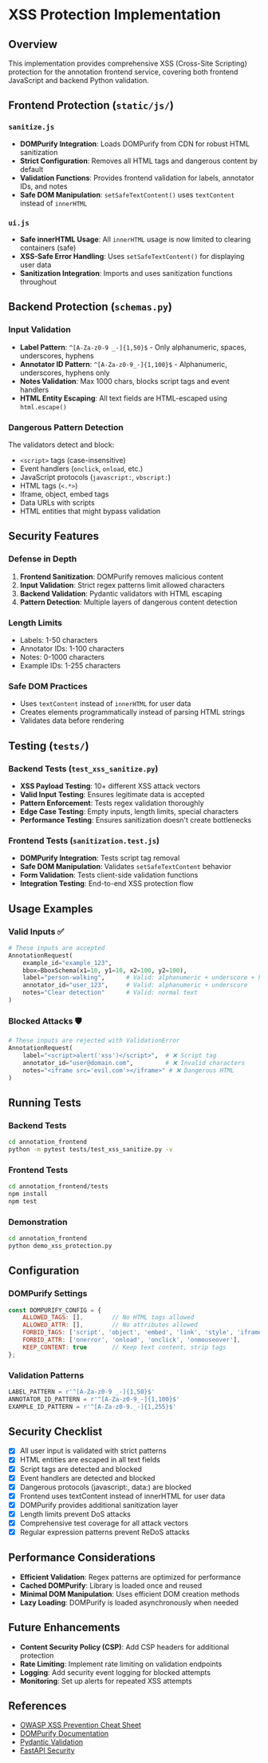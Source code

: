 # XSS Protection Implementation

## Overview
This implementation provides comprehensive XSS (Cross-Site Scripting) protection for the annotation frontend service, covering both frontend JavaScript and backend Python validation.

## Frontend Protection (`static/js/`)

### `sanitize.js`
- **DOMPurify Integration**: Loads DOMPurify from CDN for robust HTML sanitization
- **Strict Configuration**: Removes all HTML tags and dangerous content by default
- **Validation Functions**: Provides frontend validation for labels, annotator IDs, and notes
- **Safe DOM Manipulation**: `setSafeTextContent()` uses `textContent` instead of `innerHTML`

### `ui.js` 
- **Safe innerHTML Usage**: All `innerHTML` usage is now limited to clearing containers (safe)
- **XSS-Safe Error Handling**: Uses `setSafeTextContent()` for displaying user data
- **Sanitization Integration**: Imports and uses sanitization functions throughout

## Backend Protection (`schemas.py`)

### Input Validation
- **Label Pattern**: `^[A-Za-z0-9 _-]{1,50}$` - Only alphanumeric, spaces, underscores, hyphens
- **Annotator ID Pattern**: `^[A-Za-z0-9_-]{1,100}$` - Alphanumeric, underscores, hyphens only
- **Notes Validation**: Max 1000 chars, blocks script tags and event handlers
- **HTML Entity Escaping**: All text fields are HTML-escaped using `html.escape()`

### Dangerous Pattern Detection
The validators detect and block:
- `<script>` tags (case-insensitive)
- Event handlers (`onclick`, `onload`, etc.)
- JavaScript protocols (`javascript:`, `vbscript:`)
- HTML tags (`<.*>`)
- Iframe, object, embed tags
- Data URLs with scripts
- HTML entities that might bypass validation

## Security Features

### Defense in Depth
1. **Frontend Sanitization**: DOMPurify removes malicious content
2. **Input Validation**: Strict regex patterns limit allowed characters
3. **Backend Validation**: Pydantic validators with HTML escaping
4. **Pattern Detection**: Multiple layers of dangerous content detection

### Length Limits
- Labels: 1-50 characters
- Annotator IDs: 1-100 characters  
- Notes: 0-1000 characters
- Example IDs: 1-255 characters

### Safe DOM Practices
- Uses `textContent` instead of `innerHTML` for user data
- Creates elements programmatically instead of parsing HTML strings
- Validates data before rendering

## Testing (`tests/`)

### Backend Tests (`test_xss_sanitize.py`)
- **XSS Payload Testing**: 10+ different XSS attack vectors
- **Valid Input Testing**: Ensures legitimate data is accepted
- **Pattern Enforcement**: Tests regex validation thoroughly
- **Edge Case Testing**: Empty inputs, length limits, special characters
- **Performance Testing**: Ensures sanitization doesn't create bottlenecks

### Frontend Tests (`sanitization.test.js`)
- **DOMPurify Integration**: Tests script tag removal
- **Safe DOM Manipulation**: Validates `setSafeTextContent` behavior
- **Form Validation**: Tests client-side validation functions
- **Integration Testing**: End-to-end XSS protection flow

## Usage Examples

### Valid Inputs ✅
```python
# These inputs are accepted
AnnotationRequest(
    example_id="example_123",
    bbox=BboxSchema(x1=10, y1=10, x2=100, y2=100),
    label="person-walking",      # Valid: alphanumeric + underscore + hyphen
    annotator_id="user_123",     # Valid: alphanumeric + underscore
    notes="Clear detection"      # Valid: normal text
)
```

### Blocked Attacks 🛡️
```python
# These inputs are rejected with ValidationError
AnnotationRequest(
    label="<script>alert('xss')</script>",  # ❌ Script tag
    annotator_id="user@domain.com",         # ❌ Invalid characters
    notes="<iframe src='evil.com'></iframe>" # ❌ Dangerous HTML
)
```

## Running Tests

### Backend Tests
```bash
cd annotation_frontend
python -m pytest tests/test_xss_sanitize.py -v
```

### Frontend Tests
```bash
cd annotation_frontend/tests
npm install
npm test
```

### Demonstration
```bash
cd annotation_frontend
python demo_xss_protection.py
```

## Configuration

### DOMPurify Settings
```javascript
const DOMPURIFY_CONFIG = {
    ALLOWED_TAGS: [],        // No HTML tags allowed
    ALLOWED_ATTR: [],        // No attributes allowed
    FORBID_TAGS: ['script', 'object', 'embed', 'link', 'style', 'iframe'],
    FORBID_ATTR: ['onerror', 'onload', 'onclick', 'onmouseover'],
    KEEP_CONTENT: true       // Keep text content, strip tags
};
```

### Validation Patterns
```python
LABEL_PATTERN = r'^[A-Za-z0-9 _-]{1,50}$'
ANNOTATOR_ID_PATTERN = r'^[A-Za-z0-9_-]{1,100}$'
EXAMPLE_ID_PATTERN = r'^[A-Za-z0-9._-]{1,255}$'
```

## Security Checklist

- [x] All user input is validated with strict patterns
- [x] HTML entities are escaped in all text fields
- [x] Script tags are detected and blocked
- [x] Event handlers are detected and blocked
- [x] Dangerous protocols (javascript:, data:) are blocked
- [x] Frontend uses textContent instead of innerHTML for user data
- [x] DOMPurify provides additional sanitization layer
- [x] Length limits prevent DoS attacks
- [x] Comprehensive test coverage for all attack vectors
- [x] Regular expression patterns prevent ReDoS attacks

## Performance Considerations

- **Efficient Validation**: Regex patterns are optimized for performance
- **Cached DOMPurify**: Library is loaded once and reused
- **Minimal DOM Manipulation**: Uses efficient DOM creation methods
- **Lazy Loading**: DOMPurify is loaded asynchronously when needed

## Future Enhancements

- **Content Security Policy (CSP)**: Add CSP headers for additional protection
- **Rate Limiting**: Implement rate limiting on validation endpoints
- **Logging**: Add security event logging for blocked attempts
- **Monitoring**: Set up alerts for repeated XSS attempts

## References

- [OWASP XSS Prevention Cheat Sheet](https://cheatsheetseries.owasp.org/cheatsheets/Cross_Site_Scripting_Prevention_Cheat_Sheet.html)
- [DOMPurify Documentation](https://github.com/cure53/DOMPurify)
- [Pydantic Validation](https://docs.pydantic.dev/latest/concepts/validators/)
- [FastAPI Security](https://fastapi.tiangolo.com/tutorial/security/)
